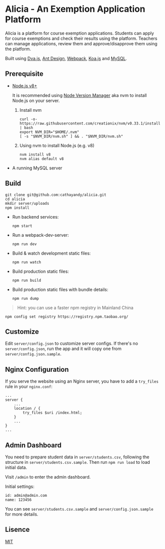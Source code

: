 # Alicia - An Exemption Application Platform

Alicia is a platform for course exemption applications. Students can apply for course exemptions and check their results using the platform. Teachers can manage applications, review them and approve/disapprove them using the platform.

Built using [Dva.js](https://dvajs.com/), [Ant Design](https://ant.design), [Webpack](https://webpack.js.org/), [Koa.js](https://koajs.com/) and [MySQL](https://www.mysql.com/).

## Prerequisite

*   [Node.js v8+](https://nodejs.org)
    
    It is recommended using [Node Version Manager](https://github.com/creationix/nvm) aka nvm to install Node.js on your server.

    1.  Install nvm

            curl -o- https://raw.githubusercontent.com/creationix/nvm/v0.33.1/install.sh | bash
            export NVM_DIR="$HOME/.nvm"
            [ -s "$NVM_DIR/nvm.sh" ] && . "$NVM_DIR/nvm.sh"

    2.  Using nvm to install Node.js (e.g. v8)

            nvm install v8
            nvm alias default v8

*   A running MySQL server

## Build

    git clone git@github.com:cathayandy/alicia.git
    cd alicia
    mkdir server/uploads
    npm install

*   Run backend services:
            
        npm start

*   Run a webpack-dev-server:

        npm run dev

*   Build & watch development static files:

        npm run watch
    
*   Build production static files:

        npm run build

*   Build production static files with bundle details:

        npm run dump

> Hint: you can use a faster npm registry in Mainland China

    npm config set registry https://registry.npm.taobao.org/

## Customize

Edit `server/config.json` to customize server configs. If there's no `server/config.json`, run the app and it will copy one from `server/config.json.sample`.

## Nginx Configuration

If you serve the website using an Nginx server, you have to add a `try_files` rule in your `nginx.conf`:
    
    ...
    server {
        ...
        location / {
            try_files $uri /index.html;
        }
        ...
    }
    ...

## Admin Dashboard

You need to prepare student data in `server/students.csv`, following the structure in `server/students.csv.sample`. Then run `npm run load` to load initial data.

Visit `/admin` to enter the admin dashboard.

Initial settings:

```
id: admin@admin.com
name: 123456
```

You can see `server/students.csv.sample` and `server/config.json.sample` for more details.

## Lisence

[MIT](https://tldrlegal.com/license/mit-license)

